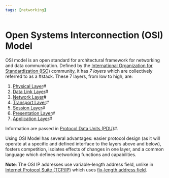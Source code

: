 ```yaml
---
tags: [networking]
---
```


# Open Systems Interconnection (OSI) Model

OSI model is an open standard for architectural framework for networking and
data communication. Defined by the [International Organization for Standardization (ISO)](202210010830.md)
community, it has *7 layers* which are collectively referred to as a #stack.
These 7 layers, from low to high, are:

1. [Physical Layer](202206131647.md)#
2. [Data Link Layer](202206131651.md)#
3. [Network Layer](202206131702.md)#
4. [Transport Layer](202206131837.md)#
5. [Session Layer](202206131849.md)#
6. [Presentation Layer](202206131853.md)#
7. [Application Layer](202206131856.md)#

Information are passed in [Protocol Data Units (PDU)](202206131643.md)#.

Using OSI Model has several advantages: easier protocol design (as it will
operate at a specific and defined interface to the layers above and below),
fosters competition, isolates effects of changes in one layer, and a common
language which defines networking functions and capabilities.

**Note**: The OSI IP addresses use variable-length address field, unlike in
[Internet Protocol Suite (TCP/IP)](202206151238.md) which uses [fix-length address field](202206281021.md).
